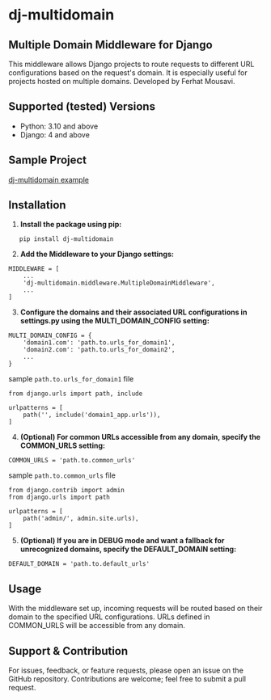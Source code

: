 # dj-multidomain

## Multiple Domain Middleware for Django
This middleware allows Django projects to route requests to different URL configurations based on the request's domain. It is especially useful for projects hosted on multiple domains. Developed by Ferhat Mousavi.

## Supported (tested) Versions

- Python: 3.10 and above
- Django: 4 and above

## Sample Project
[dj-multidomain example](https://github.com/ferhat-mousavi/dj-multidomain-example)

## Installation
1. **Install the package using pip:**
```
   pip install dj-multidomain
```
2. **Add the Middleware to your Django settings:**
```
MIDDLEWARE = [
    ...
    'dj-multidomain.middleware.MultipleDomainMiddleware',
    ...
]
```
3. **Configure the domains and their associated URL configurations in settings.py using the MULTI_DOMAIN_CONFIG setting:**
```
MULTI_DOMAIN_CONFIG = {
    'domain1.com': 'path.to.urls_for_domain1',
    'domain2.com': 'path.to.urls_for_domain2',
    ...
}
```
sample `path.to.urls_for_domain1` file
```
from django.urls import path, include

urlpatterns = [
    path('', include('domain1_app.urls')),
]
```
4. **(Optional) For common URLs accessible from any domain, specify the COMMON_URLS setting:**
```
COMMON_URLS = 'path.to.common_urls'
```
sample `path.to.common_urls` file
```
from django.contrib import admin
from django.urls import path

urlpatterns = [
    path('admin/', admin.site.urls),
]
```
5. **(Optional) If you are in DEBUG mode and want a fallback for unrecognized domains, specify the DEFAULT_DOMAIN setting:**
```
DEFAULT_DOMAIN = 'path.to.default_urls'
```
## Usage
With the middleware set up, incoming requests will be routed based on their domain to the specified URL configurations. URLs defined in COMMON_URLS will be accessible from any domain.

## Support & Contribution
For issues, feedback, or feature requests, please open an issue on the GitHub repository. Contributions are welcome; feel free to submit a pull request.
